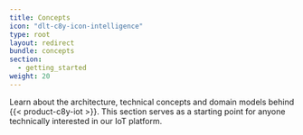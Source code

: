 ```yaml
---
title: Concepts
icon: "dlt-c8y-icon-intelligence"
type: root
layout: redirect
bundle: concepts
section:
  - getting_started
weight: 20
---
```


Learn about the architecture, technical concepts and domain models behind {{< product-c8y-iot >}}. This section serves as a starting point for anyone technically interested in our IoT platform.
